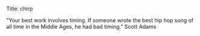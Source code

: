 Title: chirp

"Your best work involves timing. If someone wrote the best hip hop song of all time in the Middle Ages, he had bad timing." Scott Adams
